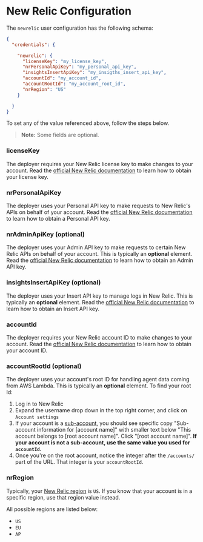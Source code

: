 # New Relic Configuration

The `newrelic` user configuration has the following schema:

```json
{
  "credentials": {

    "newrelic": {
      "licenseKey": "my_license_key",
      "nrPersonalApiKey": "my_personal_api_key",
      "insightsInsertApiKey": "my_insigths_insert_api_key",
      "accountId": "my_account_id",
      "accountRootId": "my_account_root_id",
      "nrRegion": "US"
    }

  }
}
```

To set any of the value referenced above, follow the steps below.

> **Note:** Some fields are optional.

### licenseKey

The deployer requires your New Relic license key to make changes to your account. Read the [official New Relic documentation](https://docs.newrelic.com/docs/accounts/accounts-billing/account-setup/new-relic-license-key) to learn how to obtain your license key.

### nrPersonalApiKey

The deployer uses your Personal API key to make requests to New Relic's APIs on behalf of your account. Read the [official New Relic documentation](https://docs.newrelic.com/docs/apis/get-started/intro-apis/types-new-relic-api-keys#personal-api-key) to learn how to obtain a Personal API key.

### nrAdminApiKey (optional)

The deployer uses your Admin API key to make requests to certain New Relic APIs on behalf of your account. This is typically an **optional** element. Read the [official New Relic documentation](https://docs.newrelic.com/docs/apis/get-started/intro-apis/types-new-relic-api-keys#admin) to learn how to obtain an Admin API key.

### insightsInsertApiKey (optional)

The deployer uses your Insert API key to manage logs in New Relic. This is typically an **optional** element. Read the [official New Relic documentation](https://docs.newrelic.com/docs/apis/get-started/intro-apis/types-new-relic-api-keys#event-insert-key) to learn how to obtain an Insert API key.

### accountId

The deployer requires your New Relic account ID to make changes to your account. Read the [official New Relic documentation](https://docs.newrelic.com/docs/accounts/accounts-billing/account-setup/account-id) to learn how to obtain your account ID.

### accountRootId (optional)

The deployer uses your account's root ID for handling agent data coming from AWS Lambda. This is typically an **optional** element. To find your root Id:

1. Log in to New Relic
2. Expand the username drop down in the top right corner, and click on `Account settings`
3. If your account is a [sub-account](https://docs.newrelic.com/docs/accounts/install-new-relic/account-setup/manage-apps-or-users-sub-accounts), you should see specific copy "Sub-account information for [account name]" with smaller text below "This account belongs to [root account name]". Click "[root account name]". **If your account is not a sub-account, use the same value you used for `accountId`.**
4. Once you're on the root account, notice the integer after the `/accounts/` part of the URL. That integer is your `accountRootId`.

### nrRegion

Typically, your [New Relic region](https://docs.newrelic.com/docs/using-new-relic/welcome-new-relic/get-started/our-eu-us-region-data-centers) is `US`. If you know that your account is in a specific region, use that region value instead.

All possible regions are listed below:

* `US`
* `EU`
* `AP`
